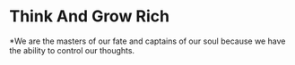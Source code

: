 # Think And Grow Rich

\*We are the masters of our fate and captains of our soul because we have the ability to control our thoughts.
